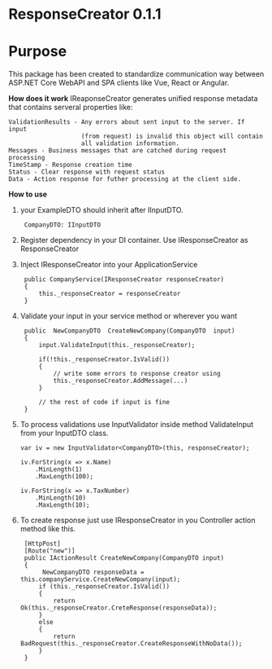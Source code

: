 # ResponseCreator 0.1.1

# Purpose
This package has been created to standardize communication way between ASP.NET Core WebAPI and SPA clients like Vue, React or Angular.

**How does it work**
IReaponseCreator generates unified response metadata that contains serveral properties like:

    ValidationResults - Any errors about sent input to the server. If input 
					    (from request) is invalid this object will contain 
					    all validation information.
    Messages - Business messages that are catched during request processing
    TimeStamp - Response creation time
    Status - Clear response with request status
    Data - Action response for futher processing at the client side.
    
   **How to use**

1. your ExampleDTO should inherit after IInputDTO.

	    CompanyDTO: IInputDTO

2. Register dependency in your DI container.
	 Use IResponseCreator as ResponseCreator
3. Inject IResponseCreator into your ApplicationService



	    public CompanyService(IResponseCreator responseCreator)
	    {
	    	this._responseCreator = responseCreator
	    }
4. Validate your input in your service method or wherever you want

	    public  NewCompanyDTO  CreateNewCompany(CompanyDTO  input) 
	    {
		    input.ValidateInput(this._responseCreator);

		    if(!this._responseCreator.IsValid())
		    {
			    // write some errors to response creator using
			    this._responseCreator.AddMessage(...)
		    }
		    
		    // the rest of code if input is fine
	    }

5. To process validations use InputValidator inside method ValidateInput from your InputDTO class.

	   var iv = new InputValidator<CompanyDTO>(this, responseCreator);

       iv.ForString(x => x.Name)
           .MinLength(1)
           .MaxLength(100);

       iv.ForString(x => x.TaxNumber)
           .MinLength(10)
           .MaxLength(10);
6. To create response just use IResponseCreator in you Controller action method like this.

   		[HttpPost]
	    [Route("new")]
	    public IActionResult CreateNewCompany(CompanyDTO input)
	    {
		     NewCompanyDTO responseData = this.companyService.CreateNewCompany(input);
            if (this._responseCreator.IsValid())
            {
                return Ok(this._responseCreator.CreteResponse(responseData));
            }
            else
            {
                return BadRequest(this._responseCreator.CreateResponseWithNoData());
            }
        }
